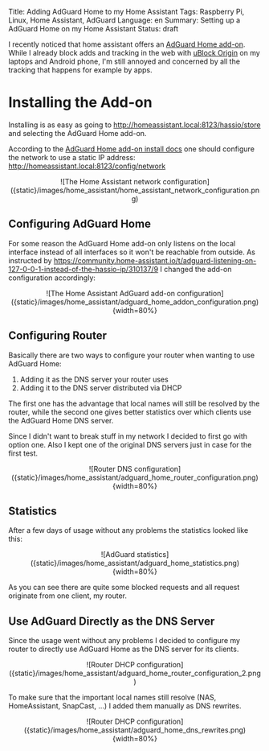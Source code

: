 Title: Adding AdGuard Home to my Home Assistant
Tags: Raspberry Pi, Linux, Home Assistant, AdGuard
Language: en
Summary: Setting up a AdGuard Home on my Home Assistant
Status: draft

I recently noticed that home assistant offers an [AdGuard Home
add-on](https://github.com/hassio-addons/addon-adguard-home). While I already
block adds and tracking in the web with [uBlock
Origin](https://ublockorigin.com/) on my laptops and Android phone, I'm still
annoyed and concerned by all the tracking that happens for example by apps.

# Installing the Add-on

Installing is as easy as going to
<http://homeassistant.local:8123/hassio/store> and selecting the AdGuard Home
add-on.

According to the [AdGuard Home add-on install
docs](https://github.com/hassio-addons/addon-adguard-home/blob/main/adguard/DOCS.md)
one should configure the network to use a static IP address:
<http://homeassistant.local:8123/config/network>

<center>
![The Home Assistant network configuration]({static}/images/home_assistant/home_assistant_network_configuration.png)
</center>

## Configuring AdGuard Home

For some reason the AdGuard Home add-on only listens on the local interface
instead of all interfaces so it won't be reachable from outside. As instructed by <https://community.home-assistant.io/t/adguard-listening-on-127-0-0-1-instead-of-the-hassio-ip/310137/9> I changed the add-on configuration accordingly:

<center>
![The Home Assistant AdGuard add-on configuration]({static}/images/home_assistant/adguard_home_addon_configuration.png){width=80%}
</center>

## Configuring Router

Basically there are two ways to configure your router when wanting to use AdGuard Home:
 1. Adding it as the DNS server your router uses
 2. Adding it to the DNS server distributed via DHCP

The first one has the advantage that local names will still be resolved by the
router, while the second one gives better statistics over which clients use the
AdGuard Home DNS server.

Since I didn't want to break stuff in my network I decided to first go with
option one. Also I kept one of the original DNS servers just in case for the
first test.

<center>
![Router DNS configuration]({static}/images/home_assistant/adguard_home_router_configuration.png){width=80%}
</center>

## Statistics

After a few days of usage without any problems the statistics looked like this:

<center>
![AdGuard statistics]({static}/images/home_assistant/adguard_home_statistics.png){width=80%}
</center>

As you can see there are quite some blocked requests and all request originate
from one client, my router.

## Use AdGuard Directly as the DNS Server

Since the usage went without any problems I decided to configure my router to
directly use AdGuard Home as the DNS server for its clients.

<center>
![Router DHCP configuration]({static}/images/home_assistant/adguard_home_router_configuration_2.png)
</center>

To make sure that the important local names still resolve (NAS, HomeAssistant,
SnapCast, ...) I added them manually as DNS rewrites.

<center>
![Router DHCP configuration]({static}/images/home_assistant/adguard_home_dns_rewrites.png){width=80%}
</center>
